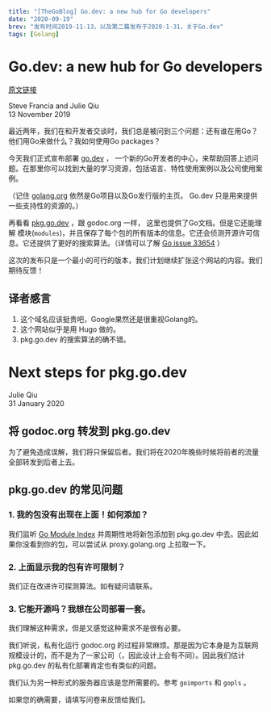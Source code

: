 ```yaml lw-blog-meta
title: "[TheGoBlog] Go.dev: a new hub for Go developers"
date: "2020-09-19"
brev: "发布时间2019-11-13，以及第二篇发布于2020-1-31，关于Go.dev"
tags: [Golang]
```

# Go.dev: a new hub for Go developers

[原文链接](https://blog.golang.org/go.dev)

Steve Francia and Julie Qiu  
13 November 2019

最近两年，我们在和开发者交谈时，我们总是被问到三个问题：还有谁在用Go？他们用Go来做什么？我如何使用Go packages？

今天我们正式宣布部署 [go.dev](https://go.dev/) ， 一个新的Go开发者的中心，来帮助回答上述问题。在那里你可以找到大量的学习资源，包括语言、特性使用案例以及公司使用案例。

（记住 [golang.org](https://golang.org) 依然是Go项目以及Go发行版的主页。 Go.dev 只是用来提供一些支持性的资源的。）

再看看 [pkg.go.dev](https://pkg.go.dev/) ，跟 godoc.org 一样， 这里也提供了Go文档。但是它还能理解 模块(`modules`)，并且保存了每个包的所有版本的信息。它还会侦测开源许可信息。它还提供了更好的搜索算法。（详情可以了解 [Go issue 33654](https://golang.org/issue/33654) ）

这次的发布只是一个最小的可行的版本，我们计划继续扩张这个网站的内容。我们期待反馈！

## 译者感言

1. 这个域名应该挺贵吧，Google果然还是很重视Golang的。
2. 这个网站似乎是用 Hugo 做的。
3. pkg.go.dev 的搜索算法的确不错。

# Next steps for pkg.go.dev

Julie Qiu  
31 January 2020

## 将 godoc.org 转发到 pkg.go.dev

为了避免造成误解，我们将只保留后者。我们将在2020年晚些时候将前者的流量全部转发到后者上去。

## pkg.go.dev 的常见问题

### 1. 我的包没有出现在上面！如何添加？

我们监听 [Go Module Index](https://index.golang.org/index) 并周期性地将新包添加到 pkg.go.dev 中去。因此如果你没看到你的包，可以尝试从 proxy.golang.org 上拉取一下。

### 2. 上面显示我的包有许可限制？

我们正在改进许可探测算法。如有疑问请联系。

### 3. 它能开源吗？我想在公司部署一套。

我们理解这种需求，但是又感觉这种需求不是很有必要。

我们听说，私有化运行 godoc.org 的过程非常麻烦。那是因为它本身是为互联网规模设计的，而不是为了一家公司（，因此设计上会有不同）。因此我们估计 pkg.go.dev 的私有化部署肯定也有类似的问题。

我们认为另一种形式的服务器应该是您所需要的。参考 `goimports` 和 `gopls` 。

如果您的确需要，请填写问卷来反馈给我们。
